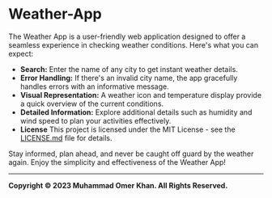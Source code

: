 # Weather-App

The Weather App is a user-friendly web application designed to offer a seamless experience in checking weather conditions. Here's what you can expect:

- **Search:** Enter the name of any city to get instant weather details. <br>
- **Error Handling:** If there's an invalid city name, the app gracefully handles errors with an informative message. <br>
- **Visual Representation:** A weather icon and temperature display provide a quick overview of the current conditions. <br>
- **Detailed Information:** Explore additional details such as humidity and wind speed to plan your activities effectively. <br>
- **License** This project is licensed under the MIT License - see the [LICENSE.md](https://github.com/OmerKhan24/Weather-App/blob/main/LICENSE.md) file for details.

Stay informed, plan ahead, and never be caught off guard by the weather again. Enjoy the simplicity and effectiveness of the Weather App!

---

**Copyright © 2023 Muhammad Omer Khan. All Rights Reserved.**

